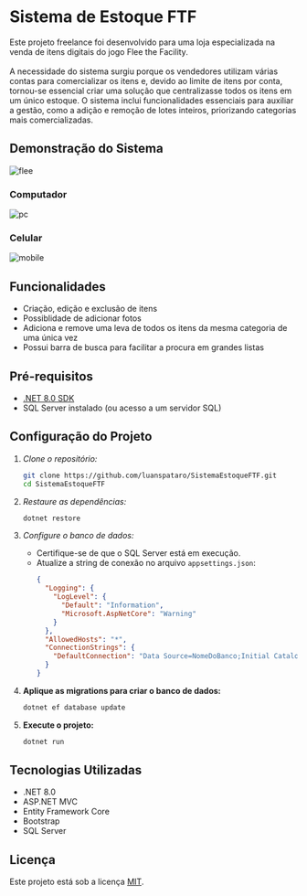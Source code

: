 # Sistema de Estoque FTF
Este projeto freelance foi desenvolvido para uma loja especializada na venda de itens digitais do jogo Flee the Facility.
<br><br>
A necessidade do sistema surgiu porque os vendedores utilizam várias contas para comercializar os itens e, devido
ao limite de itens por conta, tornou-se essencial criar uma solução que centralizasse todos os itens em um único
estoque. O sistema inclui funcionalidades essenciais para auxiliar a gestão, como a adição e remoção de lotes inteiros,
priorizando categorias mais comercializadas.

## Demonstração do Sistema

![flee](https://github.com/user-attachments/assets/94be0884-36cd-4a36-97c2-8e8cbbf36947)

### Computador
![pc](https://github.com/user-attachments/assets/fb1673a7-c675-46c2-8d42-34f6cf349345)

### Celular
![mobile](https://github.com/user-attachments/assets/b7be4cf9-a3bb-4d76-88ea-fa468fcfe0eb)

## Funcionalidades
- Criação, edição e exclusão de itens
- Possiblidade de adicionar fotos
- Adiciona e remove uma leva de todos os itens da mesma categoria de uma única vez
- Possui barra de busca para facilitar a procura em grandes listas

## Pré-requisitos
- [.NET 8.0 SDK](https://dotnet.microsoft.com/download)
- SQL Server instalado (ou acesso a um servidor SQL)

## Configuração do Projeto

1. *Clone o repositório:*
   ```bash
   git clone https://github.com/luanspataro/SistemaEstoqueFTF.git
   cd SistemaEstoqueFTF
   ```

2. *Restaure as dependências:*
    ```bash
    dotnet restore
    ```

3. *Configure o banco de dados:*
   - Certifique-se de que o SQL Server está em execução.
   - Atualize a string de conexão no arquivo `appsettings.json`:
     ```json
     {
       "Logging": {
         "LogLevel": {
           "Default": "Information",
           "Microsoft.AspNetCore": "Warning"
         }
       },
       "AllowedHosts": "*",
       "ConnectionStrings": {
         "DefaultConnection": "Data Source=NomeDoBanco;Initial Catalog=NomeDaDB;Integrated Security=True;Encrypt=False;Trust Server Certificate=True"
       }
     }
     ```

4. **Aplique as migrations para criar o banco de dados:**
   ```bash
   dotnet ef database update
   ```

5. **Execute o projeto:**
   ```bash
   dotnet run
   ```

## Tecnologias Utilizadas
- .NET 8.0
- ASP.NET MVC
- Entity Framework Core
- Bootstrap
- SQL Server

## Licença
Este projeto está sob a licença [MIT](LICENSE).

